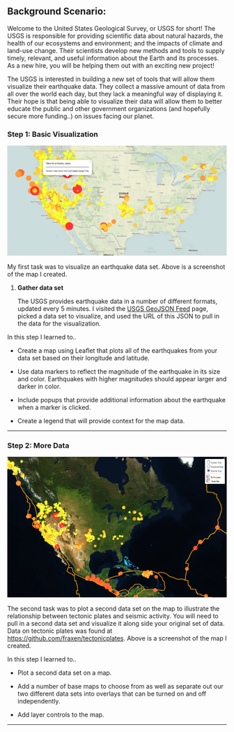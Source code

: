 ## Background Scenario:

Welcome to the United States Geological Survey, or USGS for short! The USGS is responsible for providing scientific data about natural hazards, the health of our ecosystems and environment; and the impacts of climate and land-use change. Their scientists develop new methods and tools to supply timely, relevant, and useful information about the Earth and its processes. As a new hire, you will be helping them out with an exciting new project!

The USGS is interested in building a new set of tools that will allow them visualize their earthquake data. They collect a massive amount of data from all over the world each day, but they lack a meaningful way of displaying it. Their hope is that being able to visualize their data will allow them to better educate the public and other government organizations (and hopefully secure more funding..) on issues facing our planet.

### Step 1: Basic Visualization
![First Visual](Images/Level_One_Visualization.PNG)

My first task was to visualize an earthquake data set. Above is a screenshot of the map I created.

1. **Gather data set**

   The USGS provides earthquake data in a number of different formats, updated every 5 minutes. I visited the [USGS GeoJSON Feed](http://earthquake.usgs.gov/earthquakes/feed/v1.0/geojson.php) page, picked a data set to visualize, and used the URL of this JSON to pull in the data for the visualization.

In this step I learned to..
   * Create a map using Leaflet that plots all of the earthquakes from your data set based on their longitude and latitude.

   * Use data markers to reflect the magnitude of the earthquake in its size and color. Earthquakes with higher magnitudes should appear larger and darker in color.

   * Include popups that provide additional information about the earthquake when a marker is clicked.

   * Create a legend that will provide context for the map data.
- - -

### Step 2: More Data

![Second Visual](Images/Level_Two_Visualization.PNG)

The second task was to plot a second data set on the map to illustrate the relationship between tectonic plates and seismic activity. You will need to pull in a second data set and visualize it along side your original set of data. Data on tectonic plates was found at <https://github.com/fraxen/tectonicplates>. Above is a screenshot of the map I created.

In this step I learned to..

* Plot a second data set on a map.

* Add a number of base maps to choose from as well as separate out our two different data sets into overlays that can be turned on and off independently.

* Add layer controls to the map.

- - -
